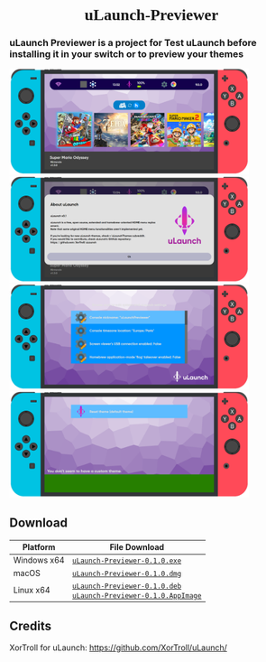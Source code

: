 <h1 align="center" style="font-family: 'Font';">uLaunch-Previewer</h1>

<h3>uLaunch Previewer is a project for Test uLaunch before installing it in your switch or to preview your themes</h3>

<img src="screenshot/s1.png" width="425"/> <img src="screenshot/s2.png" width="425"/>
<img src="screenshot/s3.png" width="425"/> <img src="screenshot/s4.png" width="425"/>

## Download

| Platform | File Download |
| -------- | ---- |
| Windows x64 | [`uLaunch-Previewer-0.1.0.exe`](https://github.com/IcosaSwitch/uLaunch-Previewer/releases/download/v0.1/uLaunch-Previewer-0.1.0.exe) |
| macOS | [`uLaunch-Previewer-0.1.0.dmg`](https://github.com/IcosaSwitch/uLaunch-Previewer/releases/download/v0.1/uLaunch-Previewer-0.1.0.dmg) |
| Linux x64 | [`uLaunch-Previewer-0.1.0.deb`](https://github.com/IcosaSwitch/uLaunch-Previewer/releases/download/v0.1/uLaunch-Previewer-0.1.0.deb)<br>[`uLaunch-Previewer-0.1.0.AppImage`](https://github.com/IcosaSwitch/uLaunch-Previewer/releases/download/v0.1/uLaunch-Previewer-0.1.0.AppImage) |

## Credits

XorTroll for uLaunch: https://github.com/XorTroll/uLaunch/
